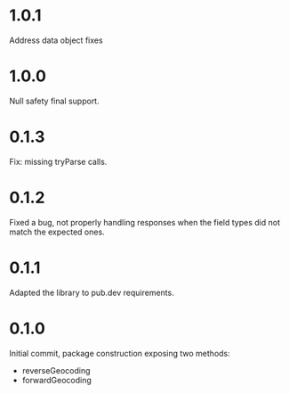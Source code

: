 # 1.0.1
Address data object fixes

# 1.0.0
Null safety final support.

# 0.1.3
Fix: missing tryParse calls.

# 0.1.2
Fixed a bug, not properly handling responses when the field types did not match the expected ones.

# 0.1.1
Adapted the library to pub.dev requirements.

# 0.1.0
Initial commit, package construction exposing two methods:
- reverseGeocoding
- forwardGeocoding